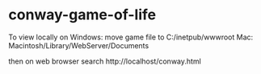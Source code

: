 # conway-game-of-life

To view locally on 
Windows: move game file to C:/inetpub/wwwroot
Mac: Macintosh/Library/WebServer/Documents

then on web browser search http://localhost/conway.html
